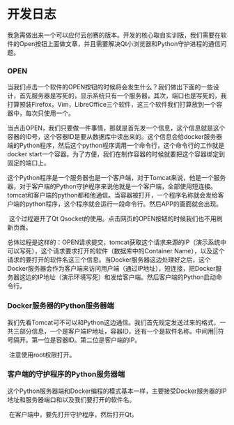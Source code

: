 # 开发日志

​	我急需做出来一个可以应付云创赛的版本。开发的核心取自实训版，我们需要在软件的Open按钮上面做文章，并且需要解决Qt小浏览器和Python守护进程的通信问题。

### OPEN

​	当我们点击一个软件的OPEN按钮的时候将会发生什么？我们做出下面的一些设计，首先服务器是写死的，显示系统只有一个服务器，其次，端口也是写死的，我打算预装Firefox，Vim，LibreOffice三个软件，这三个软件我们打算放到一个容器中，每次只使用一个。

​	当点击OPEN，我们只要做一件事情，那就是首先发一个信息，这个信息就是这个容器的ID号，这个容器ID是要从数据库中读出来的。这个信息会给docker服务器端的Python程序，然后这个python程序调用一个命令行，这个命令行的工作就是docker start一个容器。为了方便，我们在制作容器的时候就要把这个容器绑定到固定的端口上。

​	这个Python程序是一个服务器也是一个客户端，对于Tomcat来说，他是一个服务器，对于客户端的Python守护程序来说他就是一个客户端，全部使用短连接。tomcat和客户端的python都和他通信。当容器被打开，一个程序名称就会发给客户端的python程序，这个程序就会运行一段命令行。然后APP的画面就会出现。

​	这个过程避开了Qt Qsocket的使用。点击网页的OPEN按钮的时候我们也不用刷新页面。

​	总体过程是这样的：OPEN请求提交，tomcat获取这个请求来源的IP（演示系统中可以写死），这个请求要求打开的软件（数据库中的Container Name），以及这个请求的要打开的软件名这三个信息。当Docker服务器这边处理好之后，这个Docker服务器会作为客户端来访问用户端（通过IP地址），短连接，把Docker服务器这边的IP地址（演示环境写死）和发给客户端。然后客户端的Python启动命令行。

### Docker服务器的Python服务器端

​	我们先看Tomcat可不可以和Python这边通信。我们首先规定发送过来的格式，一共三部分信息，一个是客户端IP地址，容器ID，还有一个是软件名称。中间用||符号隔开。第一位是容器ID。第二位是客户端的IP。

​	注意使用root权限打开。



### 客户端的守护程序的Python服务器端

​	这个Python服务器端和Docker编程的模式基本一样，主要接受Docker服务器的IP地址和服务器端口和以及我们要打开的软件名。

​	在客户端中，要先打开守护程序，然后打开Qt。	 

